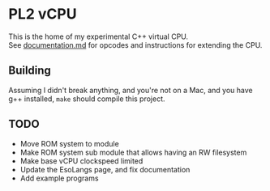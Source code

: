 # PL2 vCPU    
This is the home of my experimental C++ virtual CPU.    
See [documentation.md](documentation.md) for opcodes and instructions for extending the CPU.

## Building   
Assuming I didn't break anything, and you're not on a Mac, and you have g++ installed, `make` should compile this project.

## TODO  
* Move ROM system to module
* Make ROM system sub module that allows having an RW filesystem
* Make base vCPU clockspeed limited
* Update the EsoLangs page, and fix documentation
* Add example programs
